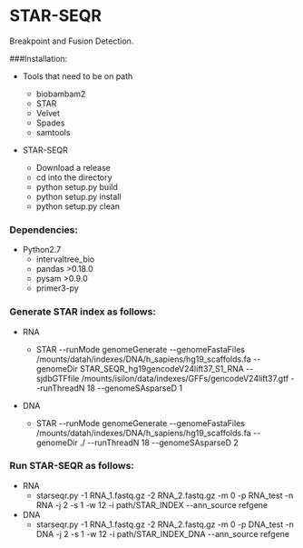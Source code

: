 # STAR-SEQR
Breakpoint and Fusion Detection.

###Installation:
* Tools that need to be on path
  * biobambam2
  * STAR
  * Velvet
  * Spades
  * samtools

* STAR-SEQR
  * Download a release
  * cd into the directory
  * python setup.py build
  * python setup.py install
  * python setup.py clean

### Dependencies:
* Python2.7
  * intervaltree_bio
  * pandas >0.18.0
  * pysam >0.9.0
  * primer3-py


### Generate STAR index as follows:
* RNA
  * STAR --runMode genomeGenerate --genomeFastaFiles /mounts/datah/indexes/DNA/h_sapiens/hg19_scaffolds.fa --genomeDir STAR_SEQR_hg19gencodeV24lift37_S1_RNA --sjdbGTFfile /mounts/isilon/data/indexes/GFFs/gencodeV24lift37.gtf --runThreadN 18 --genomeSAsparseD 1

* DNA
  * STAR --runMode genomeGenerate --genomeFastaFiles /mounts/datah/indexes/DNA/h_sapiens/hg19_scaffolds.fa --genomeDir ./ --runThreadN 18 --genomeSAsparseD 2

### Run STAR-SEQR as follows:
* RNA
  * starseqr.py -1 RNA_1.fastq.gz -2 RNA_2.fastq.gz -m 0 -p RNA_test -n RNA -j 2 -s 1 -w 12 -i path/STAR_INDEX --ann_source refgene
* DNA
  * starseqr.py -1 RNA_1.fastq.gz -2 RNA_2.fastq.gz -m 0 -p DNA_test -n DNA -j 2 -s 1 -w 12 -i path/STAR_INDEX_DNA --ann_source refgene



